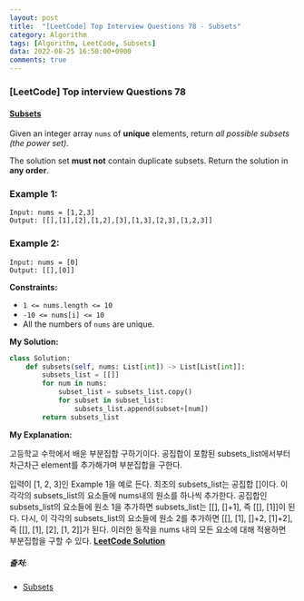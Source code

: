 ```yaml
---
layout: post
title:  "[LeetCode] Top Interview Questions 78 - Subsets"
category: Algorithm
tags: [Algorithm, LeetCode, Subsets]
data: 2022-08-25 16:50:00+0900
comments: true  
---
```


### [LeetCode] Top interview Questions 78
#### [Subsets](https://leetcode.com/problems/subsets/)

Given an integer array `nums` of **unique** elements, return *all possible subsets (the power set)*.

The solution set **must not** contain duplicate subsets. Return the solution in **any order**.

 <!-- ***문제에 대한 자세한 설명은 출처를 참조***<br> -->

### **Example 1:**
```
Input: nums = [1,2,3]
Output: [[],[1],[2],[1,2],[3],[1,3],[2,3],[1,2,3]]
```

### **Example 2:**
```
Input: nums = [0]
Output: [[],[0]]
```

**Constraints:**

- `1 <= nums.length <= 10`
- `-10 <= nums[i] <= 10`
- All the numbers of `nums` are unique.

**My Solution:**
``` python
class Solution:
    def subsets(self, nums: List[int]) -> List[List[int]]:
        subsets_list = [[]]
        for num in nums:
            subset_list = subsets_list.copy()
            for subset in subset_list:
                subsets_list.append(subset+[num])
        return subsets_list
```

**My Explanation:**

고등학교 수학에서 배운 부분집합 구하기이다. 공집합이 포함된 subsets_list에서부터 차근차근 element를 추가해가며 부분집합을 구한다.

입력이 [1, 2, 3]인 Example 1을 예로 든다. 최초의 subsets_list는 공집합 []이다. 이 각각의 subsets_list의 요소들에 nums내의 원소를 하나씩 추가한다. 공집합인 subsets_list의 요소들에 원소 1을 추가하면 subsets_list는 [[], []+1], 즉 [[], [1]]이 된다. 다시, 이 각각의 subsets_list의 요소들에 원소 2를 추가하면 [[], [1], []+2, [1]+2], 즉 [[], [1], [2], [1, 2]]가 된다. 이러한 동작을 nums 내의 모든 요소에 대해 적용하면 부분집합을 구할 수 있다.
[**LeetCode Solution**](https://leetcode.com/problems/subsets/solution/)

##### 출처:
- [Subsets](https://leetcode.com/problems/subsets/)
